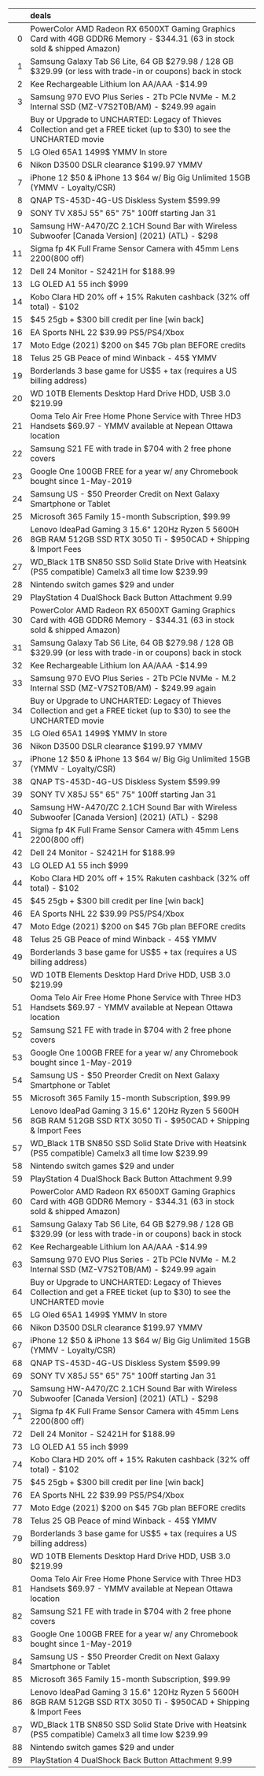 |    | deals                                                                                                                    |
|---:|:-------------------------------------------------------------------------------------------------------------------------|
|  0 | PowerColor AMD Radeon RX 6500XT Gaming Graphics Card with 4GB GDDR6 Memory - $344.31 (63 in stock sold & shipped Amazon) |
|  1 | Samsung Galaxy Tab S6 Lite, 64 GB $279.98 / 128 GB $329.99 (or less with trade-in or coupons) back in stock              |
|  2 | Kee Rechargeable Lithium Ion AA/AAA -$14.99                                                                              |
|  3 | Samsung 970 EVO Plus Series - 2Tb PCIe NVMe - M.2 Internal SSD (MZ-V7S2T0B/AM) - $249.99 again                           |
|  4 | Buy or Upgrade to UNCHARTED: Legacy of Thieves Collection and get a FREE ticket (up to $30) to see the UNCHARTED movie   |
|  5 | LG Oled 65A1 1499$ YMMV In store                                                                                         |
|  6 | Nikon D3500 DSLR clearance $199.97 YMMV                                                                                  |
|  7 | iPhone 12 $50 & iPhone 13 $64 w/ Big Gig Unlimited 15GB (YMMV - Loyalty/CSR)                                             |
|  8 | QNAP TS-453D-4G-US Diskless System $599.99                                                                               |
|  9 | SONY TV X85J 55" 65" 75" 100ff starting Jan 31                                                                           |
| 10 | Samsung HW-A470/ZC 2.1CH Sound Bar with Wireless Subwoofer [Canada Version] (2021) (ATL) - $298                          |
| 11 | Sigma fp 4K Full Frame Sensor Camera with 45mm Lens $2200 ($800 off)                                                     |
| 12 | Dell 24 Monitor - S2421H for $188.99                                                                                     |
| 13 | LG OLED A1 55 inch $999                                                                                                  |
| 14 | Kobo Clara HD 20% off + 15% Rakuten cashback (32% off total) - $102                                                      |
| 15 | $45 25gb + $300 bill credit per line [win back]                                                                          |
| 16 | EA Sports NHL 22 $39.99 PS5/PS4/Xbox                                                                                     |
| 17 | Moto Edge (2021) $200 on $45 7Gb plan BEFORE credits                                                                     |
| 18 | Telus 25 GB Peace of mind Winback - 45$ YMMV                                                                             |
| 19 | Borderlands 3 base game for US$5 + tax (requires a US billing address)                                                   |
| 20 | WD 10TB Elements Desktop Hard Drive HDD, USB 3.0 $219.99                                                                 |
| 21 | Ooma Telo Air Free Home Phone Service with Three HD3 Handsets $69.97 - YMMV available at Nepean Ottawa location          |
| 22 | Samsung S21 FE with trade in $704 with 2 free phone covers                                                               |
| 23 | Google One 100GB FREE for a year w/ any Chromebook bought since 1-May-2019                                               |
| 24 | Samsung US - $50 Preorder Credit on Next Galaxy Smartphone or Tablet                                                     |
| 25 | Microsoft 365 Family 15-month Subscription, $99.99                                                                       |
| 26 | Lenovo IdeaPad Gaming 3 15.6" 120Hz Ryzen 5 5600H 8GB RAM 512GB SSD RTX 3050 Ti - $950CAD + Shipping & Import Fees       |
| 27 | WD_Black 1TB SN850 SSD Solid State Drive with Heatsink (PS5 compatible) Camelx3 all time low $239.99                     |
| 28 | Nintendo switch games $29 and under                                                                                      |
| 29 | PlayStation 4 DualShock Back Button Attachment 9.99                                                                      |
| 30 | PowerColor AMD Radeon RX 6500XT Gaming Graphics Card with 4GB GDDR6 Memory - $344.31 (63 in stock sold & shipped Amazon) |
| 31 | Samsung Galaxy Tab S6 Lite, 64 GB $279.98 / 128 GB $329.99 (or less with trade-in or coupons) back in stock              |
| 32 | Kee Rechargeable Lithium Ion AA/AAA -$14.99                                                                              |
| 33 | Samsung 970 EVO Plus Series - 2Tb PCIe NVMe - M.2 Internal SSD (MZ-V7S2T0B/AM) - $249.99 again                           |
| 34 | Buy or Upgrade to UNCHARTED: Legacy of Thieves Collection and get a FREE ticket (up to $30) to see the UNCHARTED movie   |
| 35 | LG Oled 65A1 1499$ YMMV In store                                                                                         |
| 36 | Nikon D3500 DSLR clearance $199.97 YMMV                                                                                  |
| 37 | iPhone 12 $50 & iPhone 13 $64 w/ Big Gig Unlimited 15GB (YMMV - Loyalty/CSR)                                             |
| 38 | QNAP TS-453D-4G-US Diskless System $599.99                                                                               |
| 39 | SONY TV X85J 55" 65" 75" 100ff starting Jan 31                                                                           |
| 40 | Samsung HW-A470/ZC 2.1CH Sound Bar with Wireless Subwoofer [Canada Version] (2021) (ATL) - $298                          |
| 41 | Sigma fp 4K Full Frame Sensor Camera with 45mm Lens $2200 ($800 off)                                                     |
| 42 | Dell 24 Monitor - S2421H for $188.99                                                                                     |
| 43 | LG OLED A1 55 inch $999                                                                                                  |
| 44 | Kobo Clara HD 20% off + 15% Rakuten cashback (32% off total) - $102                                                      |
| 45 | $45 25gb + $300 bill credit per line [win back]                                                                          |
| 46 | EA Sports NHL 22 $39.99 PS5/PS4/Xbox                                                                                     |
| 47 | Moto Edge (2021) $200 on $45 7Gb plan BEFORE credits                                                                     |
| 48 | Telus 25 GB Peace of mind Winback - 45$ YMMV                                                                             |
| 49 | Borderlands 3 base game for US$5 + tax (requires a US billing address)                                                   |
| 50 | WD 10TB Elements Desktop Hard Drive HDD, USB 3.0 $219.99                                                                 |
| 51 | Ooma Telo Air Free Home Phone Service with Three HD3 Handsets $69.97 - YMMV available at Nepean Ottawa location          |
| 52 | Samsung S21 FE with trade in $704 with 2 free phone covers                                                               |
| 53 | Google One 100GB FREE for a year w/ any Chromebook bought since 1-May-2019                                               |
| 54 | Samsung US - $50 Preorder Credit on Next Galaxy Smartphone or Tablet                                                     |
| 55 | Microsoft 365 Family 15-month Subscription, $99.99                                                                       |
| 56 | Lenovo IdeaPad Gaming 3 15.6" 120Hz Ryzen 5 5600H 8GB RAM 512GB SSD RTX 3050 Ti - $950CAD + Shipping & Import Fees       |
| 57 | WD_Black 1TB SN850 SSD Solid State Drive with Heatsink (PS5 compatible) Camelx3 all time low $239.99                     |
| 58 | Nintendo switch games $29 and under                                                                                      |
| 59 | PlayStation 4 DualShock Back Button Attachment 9.99                                                                      |
| 60 | PowerColor AMD Radeon RX 6500XT Gaming Graphics Card with 4GB GDDR6 Memory - $344.31 (63 in stock sold & shipped Amazon) |
| 61 | Samsung Galaxy Tab S6 Lite, 64 GB $279.98 / 128 GB $329.99 (or less with trade-in or coupons) back in stock              |
| 62 | Kee Rechargeable Lithium Ion AA/AAA -$14.99                                                                              |
| 63 | Samsung 970 EVO Plus Series - 2Tb PCIe NVMe - M.2 Internal SSD (MZ-V7S2T0B/AM) - $249.99 again                           |
| 64 | Buy or Upgrade to UNCHARTED: Legacy of Thieves Collection and get a FREE ticket (up to $30) to see the UNCHARTED movie   |
| 65 | LG Oled 65A1 1499$ YMMV In store                                                                                         |
| 66 | Nikon D3500 DSLR clearance $199.97 YMMV                                                                                  |
| 67 | iPhone 12 $50 & iPhone 13 $64 w/ Big Gig Unlimited 15GB (YMMV - Loyalty/CSR)                                             |
| 68 | QNAP TS-453D-4G-US Diskless System $599.99                                                                               |
| 69 | SONY TV X85J 55" 65" 75" 100ff starting Jan 31                                                                           |
| 70 | Samsung HW-A470/ZC 2.1CH Sound Bar with Wireless Subwoofer [Canada Version] (2021) (ATL) - $298                          |
| 71 | Sigma fp 4K Full Frame Sensor Camera with 45mm Lens $2200 ($800 off)                                                     |
| 72 | Dell 24 Monitor - S2421H for $188.99                                                                                     |
| 73 | LG OLED A1 55 inch $999                                                                                                  |
| 74 | Kobo Clara HD 20% off + 15% Rakuten cashback (32% off total) - $102                                                      |
| 75 | $45 25gb + $300 bill credit per line [win back]                                                                          |
| 76 | EA Sports NHL 22 $39.99 PS5/PS4/Xbox                                                                                     |
| 77 | Moto Edge (2021) $200 on $45 7Gb plan BEFORE credits                                                                     |
| 78 | Telus 25 GB Peace of mind Winback - 45$ YMMV                                                                             |
| 79 | Borderlands 3 base game for US$5 + tax (requires a US billing address)                                                   |
| 80 | WD 10TB Elements Desktop Hard Drive HDD, USB 3.0 $219.99                                                                 |
| 81 | Ooma Telo Air Free Home Phone Service with Three HD3 Handsets $69.97 - YMMV available at Nepean Ottawa location          |
| 82 | Samsung S21 FE with trade in $704 with 2 free phone covers                                                               |
| 83 | Google One 100GB FREE for a year w/ any Chromebook bought since 1-May-2019                                               |
| 84 | Samsung US - $50 Preorder Credit on Next Galaxy Smartphone or Tablet                                                     |
| 85 | Microsoft 365 Family 15-month Subscription, $99.99                                                                       |
| 86 | Lenovo IdeaPad Gaming 3 15.6" 120Hz Ryzen 5 5600H 8GB RAM 512GB SSD RTX 3050 Ti - $950CAD + Shipping & Import Fees       |
| 87 | WD_Black 1TB SN850 SSD Solid State Drive with Heatsink (PS5 compatible) Camelx3 all time low $239.99                     |
| 88 | Nintendo switch games $29 and under                                                                                      |
| 89 | PlayStation 4 DualShock Back Button Attachment 9.99                                                                      |